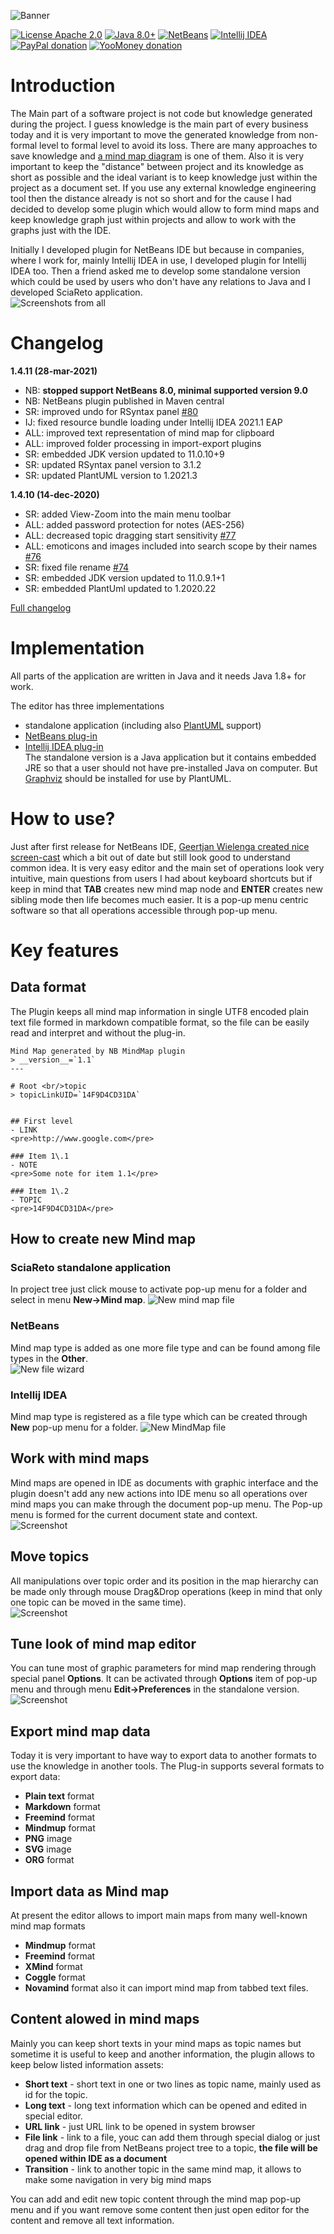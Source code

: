 ![Banner](https://raw.githubusercontent.com/raydac/netbeans-mmd-plugin/master/misc/banner.jpg)  

[![License Apache 2.0](https://img.shields.io/badge/license-Apache%20License%202.0-green.svg)](http://www.apache.org/licenses/LICENSE-2.0)
[![Java 8.0+](https://img.shields.io/badge/java-8.0%2b-green.svg)](http://www.oracle.com/technetwork/java/javase/downloads/index.html)
[![NetBeans](https://img.shields.io/badge/netbeans-9.0%2b-green.svg)](http://plugins.netbeans.org/plugin/60188/nb-mindmap-editor)
[![Intellij IDEA](https://img.shields.io/badge/idea-14.0.5%2b-green.svg)](https://plugins.jetbrains.com/plugin/8045)
[![PayPal donation](https://img.shields.io/badge/donation-PayPal-cyan.svg)](https://www.paypal.com/cgi-bin/webscr?cmd=_s-xclick&hosted_button_id=AHWJHJFBAWGL2)
[![YooMoney donation](https://img.shields.io/badge/donation-Yoo.money-blue.svg)](https://yoomoney.ru/to/41001158080699)

# Introduction
The Main part of a software project is not code but knowledge generated during the project. I guess knowledge is the main part of every business today and it is very important to move the generated knowledge from non-formal level to formal level to avoid its loss. There are many approaches to save knowledge and [a mind map diagram](https://en.wikipedia.org/wiki/Mind_map) is one of them. Also it is very important to keep the "distance" between project and its knowledge as short as possible and the ideal variant is to keep knowledge just within the project as a document set. If you use any external knowledge engineering tool then the distance already is not so short and for the cause I had decided to develop some plugin which would allow to form mind maps and keep knowledge graph just within projects and allow to work with the graphs just with the IDE.   

Initially I developed plugin for NetBeans IDE but because in companies, where I work for, mainly Intellij IDEA in use, I developed plugin for Intellij IDEA too. Then a friend asked me to develop some standalone version which could be used by users who don't have any relations to Java and I developed SciaReto application.   
![Screenshots from all](./assets/screenshots_all.png)

# Changelog
__1.4.11 (28-mar-2021)__
- NB:  __stopped support NetBeans 8.0, minimal supported version 9.0__
- NB:  NetBeans plugin published in Maven central
- SR:  improved undo for RSyntax panel [#80](https://github.com/raydac/netbeans-mmd-plugin/issues/80) 
- IJ:  fixed resource bundle loading under Intellij IDEA 2021.1 EAP
- ALL: improved text representation of mind map for clipboard
- ALL: improved folder processing in import-export plugins
- SR:  embedded JDK version updated to 11.0.10+9
- SR:  updated RSyntax panel version to 3.1.2
- SR:  updated PlantUML version to 1.2021.3

__1.4.10 (14-dec-2020)__
- SR:  added View-Zoom into the main menu toolbar
- ALL: added password protection for notes (AES-256)
- ALL: decreased topic dragging start sensitivity [#77](https://github.com/raydac/netbeans-mmd-plugin/issues/77)
- ALL: emoticons and images included into search scope by their names [#76](https://github.com/raydac/netbeans-mmd-plugin/issues/76)
- SR:  fixed file rename [#74](https://github.com/raydac/netbeans-mmd-plugin/issues/74)
- SR:  embedded JDK version updated to 11.0.9.1+1
- SR:  embedded PlantUml updated to 1.2020.22

[Full changelog](https://github.com/raydac/netbeans-mmd-plugin/blob/master/changelog.txt)   

# Implementation

All parts of the application are written in Java and it needs Java 1.8+ for work.   

The editor has three implementations
- standalone application (including also [PlantUML](http://plantuml.com/) support)
- [NetBeans plug-in](http://plugins.netbeans.org/plugin/60188/nb-mindmap-editor)
- [Intellij IDEA plug-in](https://plugins.jetbrains.com/plugin/8045-idea-mind-map)   
The standalone version is a Java application but it contains embedded JRE so that a user should not have pre-installed Java on computer. But [Graphviz](https://www.graphviz.org/download/) should be installed for use by PlantUML.

# How to use?

Just after first release for NetBeans IDE, [Geertjan Wielenga created nice screen-cast](https://www.youtube.com/watch?v=7TUU25dsOfM) which a bit out of date but still look good to understand common idea. It is very easy editor and the main set of operations look very intuitive, main questions from users I had about keyboard shortcuts but if keep in mind that __TAB__ creates new mind map node and __ENTER__ creates new sibling mode then life becomes much easier. It is a pop-up menu centric software so that all operations accessible through pop-up menu.

# Key features
## Data format
The Plugin keeps all mind map information in single UTF8 encoded plain text file formed in markdown compatible format, so the file can be easily read and interpret and without the plug-in.  

```
Mind Map generated by NB MindMap plugin   
> __version__=`1.1`
---

# Root <br/>topic
> topicLinkUID=`14F9D4CD31DA`


## First level
- LINK
<pre>http://www.google.com</pre>

### Item 1\.1
- NOTE
<pre>Some note for item 1.1</pre>

### Item 1\.2
- TOPIC
<pre>14F9D4CD31DA</pre>
```

## How to create new Mind map
### SciaReto standalone application
In project tree just click mouse to activate pop-up menu for a folder and select in menu __New->Mind map__.
![New mind map file](https://raw.githubusercontent.com/raydac/netbeans-mmd-plugin/master/assets/newfiledialog_sciareto.png)  

### NetBeans
Mind map type is added as one more file type and can be found among file types in the __Other__.   
![New file wizard](https://raw.githubusercontent.com/raydac/netbeans-mmd-plugin/master/assets/newfiledialog.png)  

### Intellij IDEA
Mind map type is registered as a file type which can be created through __New__ pop-up menu for a folder.
![New MindMap file](https://raw.githubusercontent.com/raydac/netbeans-mmd-plugin/master/assets/newfiledialog_idea.png)  

## Work with mind maps
Mind maps are opened in IDE as documents with graphic interface and the plugin doesn't add any new actions into IDE menu so all operations over mind maps you can make through the document pop-up menu. The Pop-up menu is formed for the current document state and context.  
![Screenshot](https://raw.githubusercontent.com/raydac/netbeans-mmd-plugin/master/assets/popup.png)  

## Move topics
All manipulations over topic order and its position in the map hierarchy can be made only through mouse Drag&Drop operations (keep in mind that only one topic can be moved in the same time).  
![Screenshot](https://raw.githubusercontent.com/raydac/netbeans-mmd-plugin/master/assets/dragdroptopic.png)  

## Tune look of mind map editor
You can tune most of graphic parameters for mind map rendering through special panel __Options__. It can be activated through __Options__ item of pop-up menu and through menu __Edit->Preferences__ in the standalone version.  
![Screenshot](https://raw.githubusercontent.com/raydac/netbeans-mmd-plugin/master/assets/optionspanel.png)  

## Export mind map data
Today it is very important to have way to export data to another formats to use the knowledge in another tools. The Plug-in supports several formats to export data:  

- __Plain text__ format
- __Markdown__ format
- __Freemind__ format
- __Mindmup__ format
- __PNG__ image
- __SVG__ image
- __ORG__ format

## Import data as Mind map
At present the editor allows to import main maps from many well-known mind map formats
- __Mindmup__ format
- __Freemind__ format
- __XMind__ format
- __Coggle__ format
- __Novamind__ format
also it can import mind map from tabbed text files.

## Content alowed in mind maps
Mainly you can keep short texts in your mind maps as topic names but sometime it is useful to keep and another information, the plugin allows to keep below listed information assets:

-  __Short text__ - short text in one or two lines as topic name, mainly used as id for the topic.
-  __Long text__ - long text information which can be opened and edited in special editor.
-  __URL link__ - just URL link to be opened in system browser
-  __File link__ - link to a file, youc can add them through special dialog or just drag and drop file from NetBeans project tree to a topic, **the file will be opened within IDE as a document**
-  __Transition__ - link to another topic in the same mind map, it allows to make some navigation in very big mind maps

You can add and edit new topic content through the mind map pop-up menu and if you want remove some content then just open editor for the content and remove all text information.
